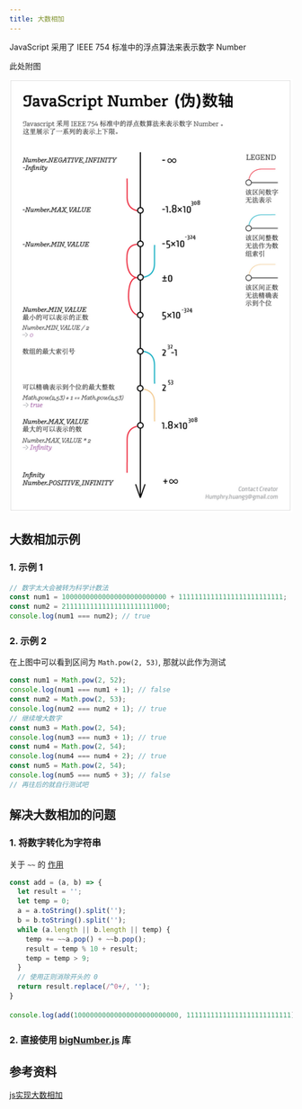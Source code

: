 ```yaml
---
title: 大数相加
---
```


JavaScript 采用了 IEEE 754 标准中的浮点算法来表示数字 Number

此处附图

![JavaScript Number](/base/interview/javascript-value-range.png)

## 大数相加示例

### 1. 示例 1

```javascript
// 数字太大会被转为科学计数法
const num1 = 10000000000000000000000000 + 11111111111111111111111111;
const num2 = 21111111111111111111111000;
console.log(num1 === num2); // true
```

### 2. 示例 2

在上图中可以看到区间为 `Math.pow(2, 53)`, 那就以此作为测试

```javascript
const num1 = Math.pow(2, 52);
console.log(num1 === num1 + 1); // false
const num2 = Math.pow(2, 53);
console.log(num2 === num2 + 1); // true
// 继续增大数字
const num3 = Math.pow(2, 54);
console.log(num3 === num3 + 1); // true
const num4 = Math.pow(2, 54);
console.log(num4 === num4 + 2); // true
const num5 = Math.pow(2, 54);
console.log(num5 === num5 + 3); // false
// 再往后的就自行测试吧
```



## 解决大数相加的问题

### 1. 将数字转化为字符串

关于 `~~` 的 [作用](https://stackoverflow.com/questions/5971645/what-is-the-double-tilde-operator-in-javascript/5971668)

```javascript
const add = (a, b) => {
  let result = '';
  let temp = 0;
  a = a.toString().split('');
  b = b.toString().split('');
  while (a.length || b.length || temp) {
    temp += ~~a.pop() + ~~b.pop();
    result = temp % 10 + result;
    temp = temp > 9;
  }
  // 使用正则消除开头的 0
  return result.replace(/^0+/, '');
}

console.log(add(10000000000000000000000000, 11111111111111111111111111) === 21111111111111111111111000); // false
```

### 2. 直接使用 [bigNumber.js](https://github.com/MikeMcl/bignumber.js/) 库



## 参考资料

 [js实现大数相加](http://www.plqblog.com/views/article.php?id=29)



